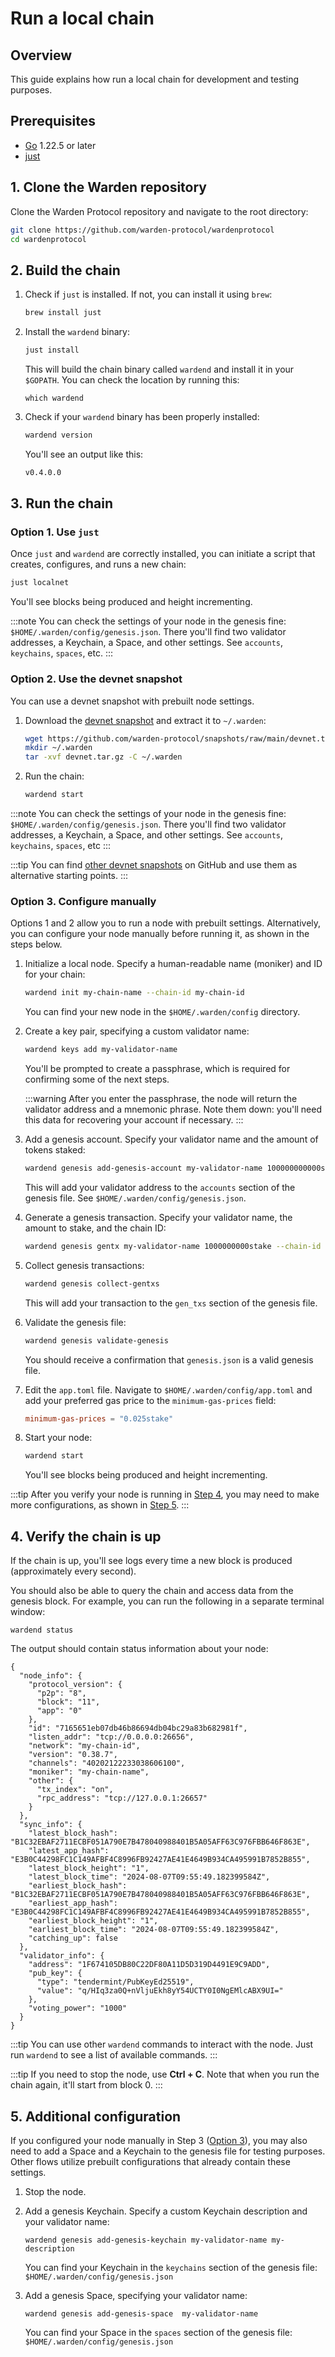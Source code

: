 ﻿---
sidebar_position: 1
---

# Run a local chain

## Overview

This guide explains how run a local chain for development and testing purposes.

## Prerequisites

- [Go](https://golang.org/dl/) 1.22.5 or later
- [just](https://just.systems/man/en/chapter_4.html)

## 1. Clone the Warden repository

Clone the Warden Protocol repository and navigate to the root directory:

```sh
git clone https://github.com/warden-protocol/wardenprotocol
cd wardenprotocol
```

## 2. Build the chain

1. Check if `just` is installed. If not, you can install it using `brew`:
    
    ```sh
    brew install just
    ```

2. Install the `wardend` binary:
    
    ```sh
    just install
    ```
    
    This will build the chain binary called `wardend` and install it in your `$GOPATH`. You can check the location by running this:

    ```
    which wardend
    ```

3. Check if your `wardend` binary has been properly installed:

    ```sh
    wardend version  
    ```

    You'll see an output like this:

    ```sh
    v0.4.0.0
    ```

## 3. Run the chain

### Option 1. Use `just`

Once `just` and `wardend` are correctly installed, you can initiate a script that creates, configures, and runs a new chain:

```sh
just localnet
```

You'll see blocks being produced and height incrementing.

:::note
You can check the settings of your node in the genesis fine: `$HOME/.warden/config/genesis.json`. There you'll find two validator addresses, a Keychain, a Space, and other settings. See `accounts`, `keychains`, `spaces`, etc.
:::

### Option 2. Use the devnet snapshot

You can use a devnet snapshot with prebuilt node settings.

1. Download the [devnet snapshot](https://github.com/warden-protocol/snapshots/raw/main/devnet.tar.gz) and extract it to `~/.warden`:
    
    ```sh
    wget https://github.com/warden-protocol/snapshots/raw/main/devnet.tar.gz
    mkdir ~/.warden
    tar -xvf devnet.tar.gz -C ~/.warden
    ```
       
2. Run the chain:
    
    ```sh
    wardend start
    ```

:::note
You can check the settings of your node in the genesis fine: `$HOME/.warden/config/genesis.json`. There you'll find two validator addresses, a Keychain, a Space, and other settings. See `accounts`, `keychains`, `spaces`, etc
:::

:::tip
You can find [other devnet snapshots](https://github.com/warden-protocol/snapshots) on GitHub and use  them as alternative starting points.
:::


### Option 3. Configure manually

Options 1 and 2 allow you to run a node with prebuilt settings. Alternatively, you can configure your node manually before running it, as shown in the steps below.

1. Initialize a local node. Specify a human-readable name (moniker) and ID for your chain:
    
    ```sh
    wardend init my-chain-name --chain-id my-chain-id
    ```

    You can find your new node in the `$HOME/.warden/config` directory.

2. Create a key pair, specifying a custom validator name:
    ```sh
    wardend keys add my-validator-name
    ```

    You'll be prompted to create a passphrase, which is required for confirming some of the next steps.

    :::warning
    After you enter the passphrase, the node will return the validator address and a mnemonic phrase. Note them down: you'll need this data for recovering your account if necessary.
    :::

3. Add a genesis account. Specify your validator name and the amount of tokens staked:

    ```sh
    wardend genesis add-genesis-account my-validator-name 100000000000stake
    ```

    This will add your validator address to the `accounts` section of the genesis file. See `$HOME/.warden/config/genesis.json`.

4. Generate a genesis transaction. Specify your validator name, the amount to stake, and the chain ID:
    
    ```sh
    wardend genesis gentx my-validator-name 1000000000stake --chain-id my-chain-id
    ```

5. Collect genesis transactions:
    
    ```sh
    wardend genesis collect-gentxs
    ```

   This will add your transaction to the `gen_txs` section of the genesis file.

6. Validate the genesis file:
    
    ```sh
    wardend genesis validate-genesis
    ```

    You should receive a confirmation that `genesis.json` is a valid genesis file.

7. Edit the `app.toml` file. Navigate to `$HOME/.warden/config/app.toml` and add your preferred gas price to the `minimum-gas-prices` field:

    ```toml
    minimum-gas-prices = "0.025stake"
    ```
    
8. Start your node:
    
    ```sh
    wardend start
    ```
    
    You'll see blocks being produced and height incrementing.

:::tip
After you verify your node is running in [Step 4](#4-verify-the-chain-is-up), you may need to make more configurations, as shown in [Step 5](#5-additional-configuration).
:::

## 4. Verify the chain is up

If the chain is up, you'll see logs every time a new block is produced (approximately every second).

You should also be able to query the chain and access data from the genesis block. For example, you can run the following in a separate terminal window:

```
wardend status
```

The output should contain status information about your node:

```
{
  "node_info": {
    "protocol_version": {
      "p2p": "8",
      "block": "11",
      "app": "0"
    },
    "id": "7165651eb07db46b86694db04bc29a83b682981f",
    "listen_addr": "tcp://0.0.0.0:26656",
    "network": "my-chain-id",
    "version": "0.38.7",
    "channels": "40202122233038606100",
    "moniker": "my-chain-name",
    "other": {
      "tx_index": "on",
      "rpc_address": "tcp://127.0.0.1:26657"
    }
  },
  "sync_info": {
    "latest_block_hash": "B1C32EBAF2711ECBF051A790E7B478040988401B5A05AFF63C976FBB646F863E",
    "latest_app_hash": "E3B0C44298FC1C149AFBF4C8996FB92427AE41E4649B934CA495991B7852B855",
    "latest_block_height": "1",
    "latest_block_time": "2024-08-07T09:55:49.182399584Z",
    "earliest_block_hash": "B1C32EBAF2711ECBF051A790E7B478040988401B5A05AFF63C976FBB646F863E",
    "earliest_app_hash": "E3B0C44298FC1C149AFBF4C8996FB92427AE41E4649B934CA495991B7852B855",
    "earliest_block_height": "1",
    "earliest_block_time": "2024-08-07T09:55:49.182399584Z",
    "catching_up": false
  },
  "validator_info": {
    "address": "1F674105DB80C22DF80A11D5D319D4491E9C9ADD",
    "pub_key": {
      "type": "tendermint/PubKeyEd25519",
      "value": "q/HIq3za0Q+nVljuEkh8yY54UCTY0I0NgEMlcABX9UI="
    },
    "voting_power": "1000"
  }
}
```

:::tip
You can use other `wardend` commands to interact with the node. Just run `wardend` to see a list of available commands.
:::

:::tip
If you need to stop the node, use **Ctrl + C**. Note that when you run the chain again, it'll start from block 0.
:::

## 5. Additional configuration

If you configured your node manually in Step 3 ([Option 3](#option-3-configure-manually)), you may also need to add a Space and a Keychain to the genesis file for testing purposes. Other flows utilize prebuilt configurations that already contain these settings.

1. Stop the node.

2. Add a genesis Keychain. Specify a custom Keychain description and your validator name:

    ```
    wardend genesis add-genesis-keychain my-validator-name my-description
    ```

    You can find your Keychain in the `keychains` section of the genesis file: `$HOME/.warden/config/genesis.json`

3. Add a genesis Space, specifying your validator name:

    ```
    wardend genesis add-genesis-space  my-validator-name
    ```

    You can find your Space in the `spaces` section of the genesis file: `$HOME/.warden/config/genesis.json`